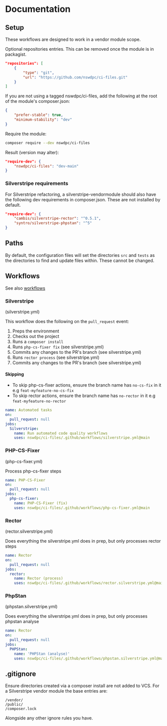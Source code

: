 # Documentation

## Setup

These workflows are designed to work in a vendor module scope.

Optional repositories entries.
This can be removed once the module is in packagist.

```json
"repositories": [
    {
        "type": "git",
        "url": "https://github.com/nswdpc/ci-files.git"
    }
]
```

If you are not using a tagged nswdpc/ci-files, add the following at the root of the module's composer.json:

```json
{
    "prefer-stable": true,
    "minimum-stability": "dev"
}
```

Require the module:

```sh
composer require --dev nswdpc/ci-files
```

Result (version may alter):

```json
"require-dev": {
    "nswdpc/ci-files": "dev-main"
}
```


### Silverstripe requirements

For Silverstripe refactoring, a silverstripe-vendormodule should also have the following dev requirements in composer.json. These are not installed by default.

```json
"require-dev": {
    "cambis/silverstripe-rector": "^0.5.1",
    "syntro/silverstripe-phpstan": "^5"
}
```

## Paths

By default, the configuration files will set the directories `src` and `tests` as the directories to find and update files within. These cannot be changed.

## Workflows

See also [workflows](./002_workflows.md)

### Silverstripe

(silverstripe.yml)

This workflow does the following on the `pull_request` event:

1. Preps the environment
1. Checks out the project
1. Runs a `composer install`
1. Runs `php-cs-fixer fix` (see silverstripe.yml)
1. Commits any changes to the PR's branch (see silverstripe.yml)
1. Runs `rector process` (see silverstripe.yml)
1. Commits any changes to the PR's branch (see silverstripe.yml)

#### Skipping

+ To skip php-cs-fixer actions, ensure the branch name has `no-cs-fix` in it e.g `feat-myfeature-no-cs-fix`
+ To skip rector actions, ensure the branch name has `no-rector` in it e.g `feat-myfeature-no-rector`

```yml
name: Automated tasks
on:
  pull_request: null
jobs:
  Silverstripe:
    name: Run automated code quality workflows
    uses: nswdpc/ci-files/.github/workflows/silverstripe.yml@main
```

### PHP-CS-Fixer

(php-cs-fixer.yml)

Process php-cs-fixer steps

```yml
name: PHP-CS-Fixer
on:
  pull_request: null
jobs:
  php-cs-fixer:
    name: PHP-CS-Fixer (fix)
    uses: nswdpc/ci-files/.github/workflows/php-cs-fixer.yml@main
```

### Rector

(rector.silverstripe.yml)

Does everything the silverstripe.yml does in prep, but only processes rector steps

```yml
name: Rector
on:
  pull_request: null
jobs:
  rector:
    name: Rector (process)
    uses: nswdpc/ci-files/.github/workflows/rector.silverstripe.yml@main
```

### PhpStan

(phpstan.silverstripe.yml)


Does everything the silverstripe.yml does in prep, but only processes phpstan analyse

```yml
name: Rector
on:
  pull_request: null
jobs:
  PHPStan:
    name: 'PHPStan (analyse)'
    uses: nswdpc/ci-files/.github/workflows/phpstan.silverstripe.yml@main
```

## .gitignore

Ensure directories created via a composer install are not added to VCS. For a Silverstripe vendor module the base entries are:

```
/vendor/
/public/
/composer.lock
```
Alongside any other ignore rules you have.
